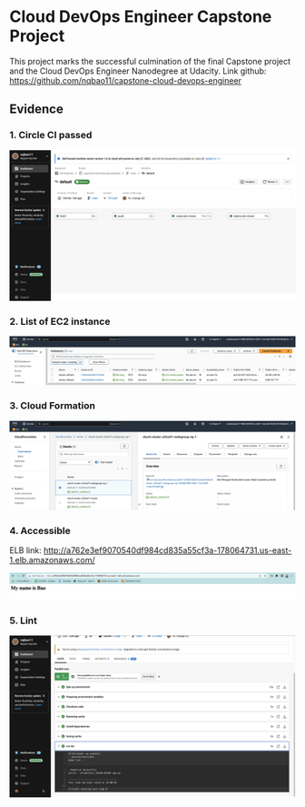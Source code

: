 # Cloud DevOps Engineer Capstone Project

This project marks the successful culmination of the final Capstone project and the Cloud DevOps Engineer Nanodegree at Udacity.
Link github: https://github.com/nqbao11/capstone-cloud-devops-engineer


## Evidence

### 1. Circle CI passed
![CircleCI](./Capture/circleci.png) 

### 2. List of EC2 instance
![EC2](./Capture/ec2.png)

### 3. Cloud Formation
![CloudFormation](./Capture/cloudformation.png)

### 4. Accessible
ELB link: http://a762e3ef9070540df984cd835a55cf3a-178064731.us-east-1.elb.amazonaws.com/

![ELB](./Capture/elb.png)

### 5. Lint

![Lint](./Capture/lint.png)

